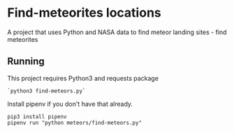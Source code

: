 # Find-meteorites locations
A project that uses Python and NASA data to find meteor landing sites - find meteorites

## Running 

This project requires Python3 and requests package

    `python3 find-meteors.py`

Install pipenv if you don't have that already.

```
pip3 install pipenv 
pipenv run "python meteors/find-meteors.py"
```
